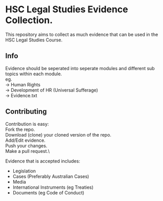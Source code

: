# HSC Legal Studies Evidence Collection.
This repository aims to collect as much evidence that can be used in the HSC Legal Studies Course.

## Info
Evidence should be seperated into seperate modules and different sub topics within each module.\
eg.\
  -> Human Rights\
     -> Development of HR (Universal Sufferage)\
        -> Evidence.txt

## Contributing
Contribution is easy:\
Fork the repo.\
Download (clone) your cloned version of the repo.\
Add/Edit evidence.\
Push your changes.\
Make a pull request.\

Evidence that is accepted includes:
- Legislation
- Cases (Preferably Australian Cases)
- Media
- International Instruments (eg Treaties)
- Documents (eg Code of Conduct)

